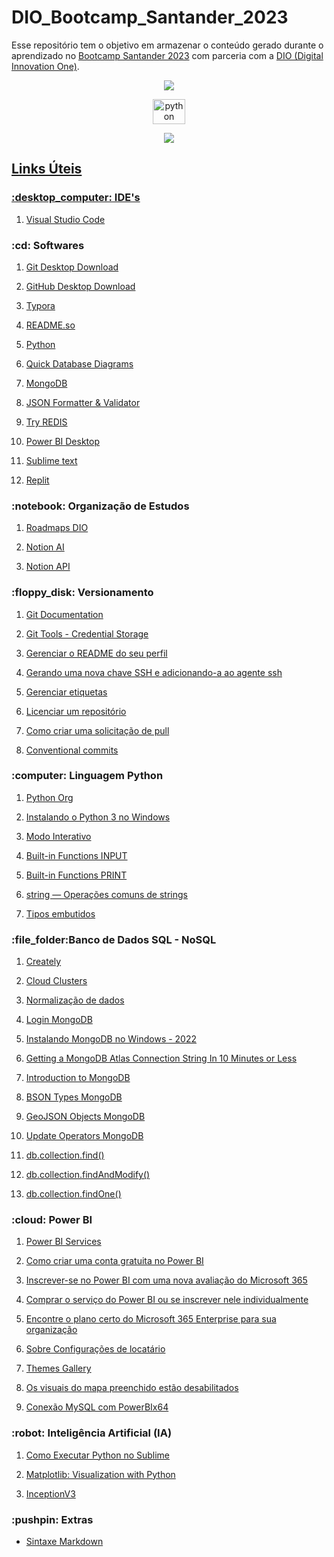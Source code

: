 # DIO_Bootcamp_Santander_2023
Esse repositório tem o objetivo em armazenar o conteúdo gerado durante o aprendizado no [Bootcamp Santander 2023](https://app.becas-santander.com/pt-BR/program/bolsas-santander-santander-bootcamp-2023) com parceria com a [DIO (Digital Innovation One)](https://www.dio.me/).

<p align="center">
 <a href="https://www.dio.me/"> <img src="https://hermes.dio.me/tracks/cover/30278db5-1581-46e2-b04d-42070420b880.png">
<p align="center">
  <img src="https://cdn.jsdelivr.net/gh/devicons/devicon/icons/python/python-original-wordmark.svg" height="40" width="52" alt="python logo"/>

<p align="center">
 <img src="https://github.com/Matthew2079/DIO_Bootcamp_Santander_2023/assets/85805420/6867ccf8-bf8b-4a2e-a27e-5848061ae7ad)">
 
## Links Úteis

<h3>:desktop_computer: IDE's</h3>

1. [Visual Studio Code](https://code.visualstudio.com/)


<h3>:cd: Softwares</h3>

1. [Git Desktop Download](https://git-scm.com/downloads)

2. [GitHub Desktop Download](https://desktop.github.com/)

3. [Typora](https://typora.io/)
   
4. [README.so](https://readme.so/)

5. [Python](https://www.python.org/downloads/windows/)

6. [Quick Database Diagrams](https://app.quickdatabasediagrams.com/#/)

7. [MongoDB](https://www.mongodb.com/docs/compass/current/install/)

8. [JSON Formatter & Validator](https://jsonformatter.curiousconcept.com/)

9. [Try REDIS](https://try.redis.io/)

10. [Power BI Desktop](https://powerbi.microsoft.com/pt-br/desktop/)

11. [Sublime text](https://www.sublimetext.com/)

12. [Replit](https://replit.com/)


<h3>:notebook: Organização de Estudos</h3>  

1. [Roadmaps DIO](https://digitalinnovationone.github.io/roadmaps/)

2. [Notion AI](https://www.notion.so/product/ai)
   
3. [Notion API](https://developers.notion.com/)
   

<h3>:floppy_disk: Versionamento </h3>  

1. [Git Documentation](https://git-scm.com/doc)
   
2. [Git Tools - Credential Storage](https://git-scm.com/book/pt-br/v2/Git-Tools-Credential-Storage)

3. [Gerenciar o README do seu perfil](https://docs.github.com/pt/account-and-profile/setting-up-and-managing-your-github-profile/customizing-your-profile/managing-your-profile-readme)

4. [Gerando uma nova chave SSH e adicionando-a ao agente ssh](https://docs.github.com/en/authentication/connecting-to-github-with-ssh/generating-a-new-ssh-key-and-adding-it-to-the-ssh-agent)

5. [Gerenciar etiquetas](https://docs.github.com/pt/issues/using-labels-and-milestones-to-track-work/managing-labels)

6. [Licenciar um repositório](https://docs.github.com/pt/repositories/managing-your-repositorys-settings-and-features/customizing-your-repository/licensing-a-repository)

7. [Como criar uma solicitação de pull](https://docs.github.com/pt/pull-requests/collaborating-with-pull-requests/proposing-changes-to-your-work-with-pull-requests/creating-a-pull-request)

8. [Conventional commits](https://github.com/conventional-commits/conventionalcommits.org)
   

<h3>:computer: Linguagem Python </h3>  

1. [Python Org](https://www.python.org/)

2. [Instalando o Python 3 no Windows](https://python.org.br/instalacao-windows/)

3. [Modo Interativo](https://wiki.python.org.br/ModoInterativo)

4. [Built-in Functions INPUT](https://docs.python.org/3/library/functions.html#input)

5. [Built-in Functions PRINT](https://docs.python.org/3/library/functions.html#print)

6. [string — Operações comuns de strings](https://docs.python.org/pt-br/3/library/string.html)

7. [Tipos embutidos](https://docs.python.org/pt-br/3/library/stdtypes.html#textseq)
   

<h3>:file_folder:Banco de Dados SQL - NoSQL </h3>  

1. [Creately](https://creately.com/)

2. [Cloud Clusters](https://accounts.cloudclusters.io/login/?next=https://clients.cloudclusters.io/)

3. [Normalização de dados](https://pt.wikipedia.org/wiki/Normaliza%C3%A7%C3%A3o_de_dados)

4. [Login MongoDB](https://account.mongodb.com/account/login?n=%2Fv2)
 
6. [Instalando MongoDB no Windows - 2022](https://www.youtube.com/watch?v=l4HeaNRi8f8)

7. [Getting a MongoDB Atlas Connection String In 10 Minutes or Less](https://www.youtube.com/watch?v=oVHQXwkdS6w)

8. [Introduction to MongoDB](https://www.mongodb.com/docs/manual/introduction/)

9. [BSON Types MongoDB](https://www.mongodb.com/docs/manual/reference/bson-types/)

10. [GeoJSON Objects MongoDB](https://www.mongodb.com/docs/manual/reference/geojson/)

11. [Update Operators MongoDB](https://www.mongodb.com/docs/manual/reference/operator/update/)

12. [db.collection.find()](https://www.mongodb.com/docs/manual/reference/method/db.collection.find/)

13. [db.collection.findAndModify()](https://www.mongodb.com/docs/manual/reference/method/db.collection.findAndModify/)

14. [db.collection.findOne()](https://www.mongodb.com/docs/manual/reference/method/db.collection.findOne/)
    

<h3>:cloud: Power BI </h3>  

1. [Power BI Services](https://powerbi.microsoft.com/pt-br/)

2. [Como criar uma conta gratuita no Power BI](https://www.facebook.com/watch/?v=4206323302829700)

3. [Inscrever-se no Power BI com uma nova avaliação do Microsoft 365](https://learn.microsoft.com/pt-br/power-bi/enterprise/service-admin-signing-up-for-power-bi-with-a-new-office-365-trial)

4. [Comprar o serviço do Power BI ou se inscrever nele individualmente](https://learn.microsoft.com/pt-br/power-bi/fundamentals/service-self-service-signup-for-power-bi)

5. [Encontre o plano certo do Microsoft 365 Enterprise para sua organização](https://www.microsoft.com/pt-br/microsoft-365/enterprise/office365-plans-and-pricing?rtc=1)

6. [Sobre Configurações de locatário](https://learn.microsoft.com/pt-br/fabric/admin/tenant-settings-index?WT.mc_id=365AdminCSH_globalsearch)

7. [Themes Gallery](https://community.fabric.microsoft.com/t5/Themes-Gallery/bd-p/ThemesGallery)

8. [Os visuais do mapa preenchido estão desabilitados](https://community.fabric.microsoft.com/t5/Service/Os-visuais-do-mapa-preenchido-est%C3%A3o-desabilitados/m-p/2384168)

9. [Conexão MySQL com PowerBIx64](https://answers.microsoft.com/pt-br/windows/forum/all/conex%C3%A3o-mysql-com-powerbix64/8a92b73d-ea9f-43ca-b9d3-e4229f25bf8e)


<h3>:robot: Inteligência Artificial (IA)</h3>

1. [Como Executar Python no Sublime](https://awari.com.br/como-executar-python-no-sublime/)

2. [Matplotlib: Visualization with Python](https://matplotlib.org/)

3. [InceptionV3](https://keras.io/api/applications/inceptionv3/)

   
<h3>:pushpin: Extras</h3>

- [Sintaxe Markdown](https://www.markdownguide.org/basic-syntax/)

